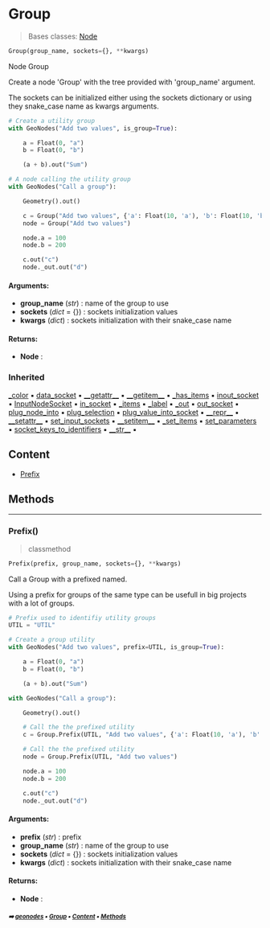 # Group

> Bases classes: [Node](geono-treec-node.md#node)

``` python
Group(group_name, sockets={}, **kwargs)
```

Node Group


Create a node 'Group' with the tree provided with 'group_name' argument.

The sockets can be initialized either using the sockets dictionary or using they snake_case name
as kwargs arguments.

``` python
# Create a utility group
with GeoNodes("Add two values", is_group=True):

    a = Float(0, "a")
    b = Float(0, "b")

    (a + b).out("Sum")

# A node calling the utility group
with GeoNodes("Call a group"):

    Geometry().out()

    c = Group("Add two values", {'a': Float(10, 'a'), 'b': Float(10, 'b')}).sum
    node = Group("Add two values")

    node.a = 100
    node.b = 200

    c.out("c")
    node._out.out("d")
```

#### Arguments:
- **group_name** (_str_) : name of the group to use
- **sockets** (_dict_ = {}) : sockets initialization values
- **kwargs** (_dict_) : sockets  initialization with their snake_case name



#### Returns:
- **Node** : 

### Inherited

[\_color](geono-treec-node.md#_color) :black_small_square: [data_socket](geono-treec-node.md#data_socket) :black_small_square: [\_\_getattr__](geono-treec-node.md#__getattr__) :black_small_square: [\_\_getitem__](geono-treec-node.md#__getitem__) :black_small_square: [\_has_items](geono-treec-node.md#_has_items) :black_small_square: [inout_socket](geono-treec-node.md#inout_socket) :black_small_square: [InputNodeSocket](geono-treec-node.md#inputnodesocket) :black_small_square: [in_socket](geono-treec-node.md#in_socket) :black_small_square: [\_items](geono-treec-node.md#_items) :black_small_square: [\_label](geono-treec-node.md#_label) :black_small_square: [\_out](geono-treec-node.md#_out) :black_small_square: [out_socket](geono-treec-node.md#out_socket) :black_small_square: [plug_node_into](geono-treec-node.md#plug_node_into) :black_small_square: [plug_selection](geono-treec-node.md#plug_selection) :black_small_square: [plug_value_into_socket](geono-treec-node.md#plug_value_into_socket) :black_small_square: [\_\_repr__](geono-treec-node.md#__repr__) :black_small_square: [\_\_setattr__](geono-treec-node.md#__setattr__) :black_small_square: [set_input_sockets](geono-treec-node.md#set_input_sockets) :black_small_square: [\_\_setitem__](geono-treec-node.md#__setitem__) :black_small_square: [\_set_items](geono-treec-node.md#_set_items) :black_small_square: [set_parameters](geono-treec-node.md#set_parameters) :black_small_square: [socket_keys_to_identifiers](geono-treec-node.md#socket_keys_to_identifiers) :black_small_square: [\_\_str__](geono-treec-node.md#__str__) :black_small_square:

## Content

- [Prefix](geono-treec-group.md#prefix)

## Methods



----------
### Prefix()

> classmethod

``` python
Prefix(prefix, group_name, sockets={}, **kwargs)
```

Call a Group with a prefixed named.


Using a prefix for groups of the same type can be usefull in big projects with
a lot of groups.

``` python
# Prefix used to identifiy utility groups
UTIL = "UTIL"

# Create a group utility
with GeoNodes("Add two values", prefix=UTIL, is_group=True):

    a = Float(0, "a")
    b = Float(0, "b")

    (a + b).out("Sum")

with GeoNodes("Call a group"):

    Geometry().out()

    # Call the the prefixed utility
    c = Group.Prefix(UTIL, "Add two values", {'a': Float(10, 'a'), 'b': Float(10, 'b')}).sum

    # Call the the prefixed utility
    node = Group.Prefix(UTIL, "Add two values")

    node.a = 100
    node.b = 200

    c.out("c")
    node._out.out("d")
```

#### Arguments:
- **prefix** (_str_) : prefix
- **group_name** (_str_) : name of the group to use
- **sockets** (_dict_ = {}) : sockets initialization values
- **kwargs** (_dict_) : sockets  initialization with their snake_case name



#### Returns:
- **Node** :

##### <sub>:arrow_right: [geonodes](index.md#geonodes) :black_small_square: [Group](geono-treec-group.md#group) :black_small_square: [Content](geono-treec-group.md#content) :black_small_square: [Methods](geono-treec-group.md#methods)</sub>